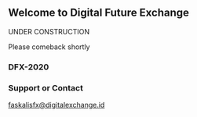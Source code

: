 ## Welcome to Digital Future Exchange


UNDER CONSTRUCTION

Please comeback shortly

### DFX-2020

### Support or Contact
faskalisfx@digitalexchange.id
